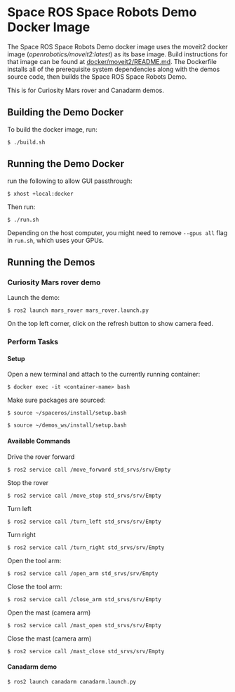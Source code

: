 # Space ROS Space Robots Demo Docker Image

The Space ROS Space Robots Demo docker image uses the moveit2 docker image (*openrobotics/moveit2:latest*) as its base image. Build instructions for that image can be found at [docker/moveit2/README.md](https://github.com/space-ros/docker/blob/main/moveit2/README.md). The Dockerfile installs all of the prerequisite system dependencies along with the demos source code, then builds the Space ROS Space Robots Demo.

This is for Curiosity Mars rover and Canadarm demos.

## Building the Demo Docker

To build the docker image, run:

```
$ ./build.sh
```

## Running the Demo Docker

run the following to allow GUI passthrough:
```
$ xhost +local:docker
```

Then run:
```
$ ./run.sh
```

Depending on the host computer, you might need to remove ```--gpus all``` flag in ```run.sh```, which uses your GPUs.

## Running the Demos

### Curiosity Mars rover demo
Launch the demo:
```
$ ros2 launch mars_rover mars_rover.launch.py
```

On the top left corner, click on the refresh button to show camera feed.

### Perform Tasks

#### Setup

Open a new terminal and attach to the currently running container:

```
$ docker exec -it <container-name> bash
```

Make sure packages are sourced:

```
$ source ~/spaceros/install/setup.bash
```

```
$ source ~/demos_ws/install/setup.bash
```

#### Available Commands

Drive the rover forward

```
$ ros2 service call /move_forward std_srvs/srv/Empty
```

Stop the rover

```
$ ros2 service call /move_stop std_srvs/srv/Empty
```

Turn left

```
$ ros2 service call /turn_left std_srvs/srv/Empty
```

Turn right

```
$ ros2 service call /turn_right std_srvs/srv/Empty
```

Open the tool arm:

```
$ ros2 service call /open_arm std_srvs/srv/Empty
```

Close the tool arm:

```
$ ros2 service call /close_arm std_srvs/srv/Empty
```

Open the mast (camera arm)

```
$ ros2 service call /mast_open std_srvs/srv/Empty
```

Close the mast (camera arm)

```
$ ros2 service call /mast_close std_srvs/srv/Empty
```

#### Canadarm demo

```
$ ros2 launch canadarm canadarm.launch.py
```